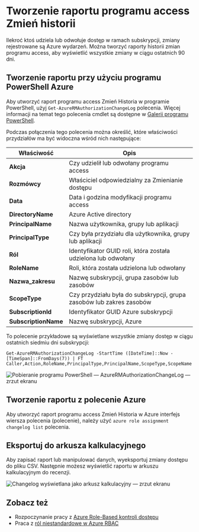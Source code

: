 <properties
    pageTitle="Tworzenie raportu programu access Zmień Historia | Microsoft Azure"
    description="Generowanie raportu, który zawiera listę wszystkich zmian w programie access do subskrypcji Azure z oparta na rolach kontrola dostępu w ciągu ostatnich 90 dni."
    services="active-directory"
    documentationCenter=""
    authors="kgremban"
    manager="femila"
    editor=""/>

<tags
    ms.service="active-directory"
    ms.devlang="na"
    ms.topic="article"
    ms.tgt_pltfrm="na"
    ms.workload="identity"
    ms.date="08/03/2016"
    ms.author="kgremban"/>

# <a name="create-an-access-change-history-report"></a>Tworzenie raportu programu access Zmień historii

Ilekroć ktoś udziela lub odwołuje dostęp w ramach subskrypcji, zmiany rejestrowane są Azure wydarzeń. Można tworzyć raporty historii zmian programu access, aby wyświetlić wszystkie zmiany w ciągu ostatnich 90 dni.

## <a name="create-a-report-with-azure-powershell"></a>Tworzenie raportu przy użyciu programu PowerShell Azure
Aby utworzyć raport programu access Zmień Historia w programie PowerShell, użyj `Get-AzureRMAuthorizationChangeLog` polecenia. Więcej informacji na temat tego polecenia cmdlet są dostępne w [Galerii programu PowerShell](https://www.powershellgallery.com/packages/AzureRM.Storage/1.0.6/Content/ResourceManagerStartup.ps1).

Podczas połączenia tego polecenia można określić, które właściwości przydziałów ma być widoczna wśród nich następujące:

| Właściwość | Opis |
| -------- | ----------- |
| **Akcja** | Czy udzielił lub odwołany programu access |
| **Rozmówcy** | Właściciel odpowiedzialny za Zmienianie dostępu |
| **Data** | Data i godzina modyfikacji programu access |
| **DirectoryName** | Azure Active directory |
| **PrincipalName** | Nazwa użytkownika, grupy lub aplikacji |
| **PrincipalType** | Czy była przydziału dla użytkownika, grupy lub aplikacji |
| **Ról** | Identyfikator GUID roli, która została udzielona lub odwołany |
| **RoleName** | Roli, która została udzielona lub odwołany |
| **Nazwa_zakresu** | Nazwę subskrypcji, grupa zasobów lub zasobów |
| **ScopeType** | Czy przydziału była do subskrypcji, grupa zasobów lub zakres zasobów |
| **SubscriptionId** | Identyfikator GUID Azure subskrypcji |
| **SubscriptionName** | Nazwę subskrypcji, Azure |

To polecenie przykładowe są wyświetlane wszystkie zmiany dostęp w ciągu ostatnich siedmiu dni subskrypcji:

```
Get-AzureRMAuthorizationChangeLog -StartTime ([DateTime]::Now - [TimeSpan]::FromDays(7)) | FT Caller,Action,RoleName,PrincipalType,PrincipalName,ScopeType,ScopeName
```

![Pobieranie programu PowerShell — AzureRMAuthorizationChangeLog — zrzut ekranu](./media/role-based-access-control-configure/access-change-history.png)

## <a name="create-a-report-with-azure-cli"></a>Tworzenie raportu z polecenie Azure
Aby utworzyć raport programu access Zmień Historia w Azure interfejs wiersza polecenia (polecenie), należy użyć `azure role assignment changelog list` polecenia.

## <a name="export-to-a-spreadsheet"></a>Eksportuj do arkusza kalkulacyjnego
Aby zapisać raport lub manipulować danych, wyeksportuj zmiany dostępu do pliku CSV. Następnie możesz wyświetlić raportu w arkuszu kalkulacyjnym do recenzji.

![Changelog wyświetlana jako arkusz kalkulacyjny — zrzut ekranu](./media/role-based-access-control-configure/change-history-spreadsheet.png)

## <a name="see-also"></a>Zobacz też
- Rozpoczynanie pracy z [Azure Role-Based kontroli dostępu](role-based-access-control-configure.md)
- Praca z [ról niestandardowe w Azure RBAC](role-based-access-control-custom-roles.md)
